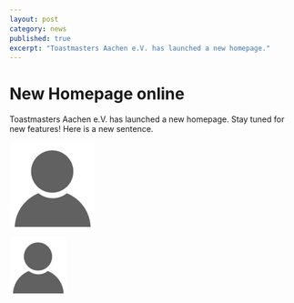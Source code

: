 ```yaml
---
layout: post
category: news
published: true
excerpt: "Toastmasters Aachen e.V. has launched a new homepage."
---
```


# New Homepage online

Toastmasters Aachen e.V. has launched a new homepage. Stay tuned for new features! Here is a new sentence.

[//]: # (This is a comment.)

![](/assets/images/default-no-profile-pic.jpg)

<img src="/assets/images/default-no-profile-pic.jpg" width="100">
